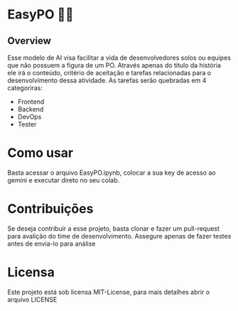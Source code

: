 # EasyPO :teacher:

## Overview
Esse modelo de AI visa facilitar a vida de desenvolvedores solos ou equipes que não possuem a figura de um PO.
Através apenas do titulo da história ele irá o conteúdo, critério de aceitação e tarefas relacionadas para o desenvolvimento dessa atividade. 
As tarefas serão quebradas em 4 categoriras:
 * Frontend
 * Backend
 * DevOps
 * Tester

# Como usar
Basta acessar o arquivo EasyPO.ipynb, colocar a sua key de acesso ao gemini e executar direto no seu colab.

# Contribuições
Se deseja contribuir a esse projeto, basta clonar e fazer um pull-request para avalição do time de desenvolvimento. Assegure apenas
de fazer testes antes de envia-lo para análise

# Licensa
Este projeto está sob licensa MIT-License, para mais detalhes abrir o arquivo LICENSE
   
